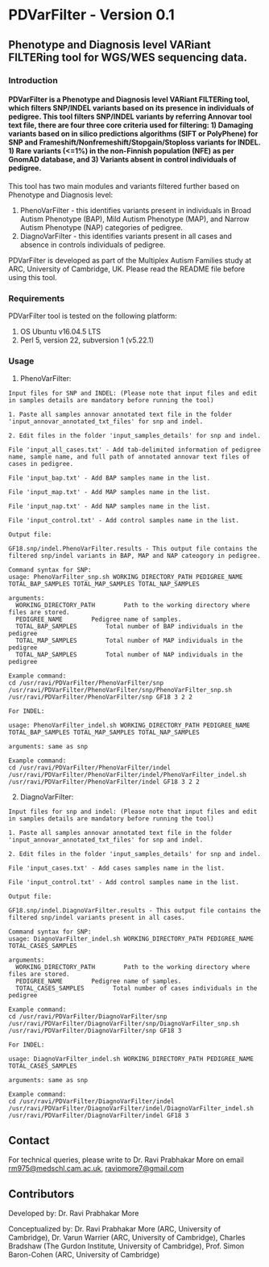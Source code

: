 # PDVarFilter - Version 0.1
## Phenotype and Diagnosis level VARiant FILTERing tool for WGS/WES sequencing data.
### Introduction
#### PDVarFilter is a Phenotype and Diagnosis level VARiant FILTERing tool, which filters SNP/INDEL variants based on its presence in individuals of pedigree. This tool filters SNP/INDEL variants by referring Annovar tool text file, there are four three core criteria used for filtering: 1) Damaging variants based on in silico predictions algorithms (SIFT or PolyPhene) for SNP and Frameshift/Nonfremeshift/Stopgain/Stoploss variants for INDEL. 1) Rare variants (<=1%) in the non-Finnish population (NFE) as per GnomAD database, and 3) Variants absent in control individuals of pedigree.

This tool has two main modules and variants filtered further based on Phenotype and Diagnosis level:
1) PhenoVarFilter - this identifies variants present in individuals in Broad Autism Phenotype (BAP), Mild Autism Phenotype (MAP), and Narrow Autism Phenotype (NAP) categories of pedigree.
2) DiagnoVarFilter - this identifies variants present in all cases and absence in controls individuals of pedigree.

PDVarFilter is developed as part of the Multiplex Autism Families study at ARC, University of Cambridge, UK. Please read the README file before using this tool.

### Requirements
PDVarFilter tool is tested on the following platform:
1. OS Ubuntu v16.04.5 LTS
2. Perl 5, version 22, subversion 1 (v5.22.1)

### Usage
1) PhenoVarFilter:
```
Input files for SNP and INDEL: (Please note that input files and edit in samples details are mandatory before running the tool)

1. Paste all samples annovar annotated text file in the folder 'input_annovar_annotated_txt_files' for snp and indel.

2. Edit files in the folder 'input_samples_details' for snp and indel.

File 'input_all_cases.txt' - Add tab-delimited information of pedigree name, sample name, and full path of annotated annovar text files of cases in pedigree.

File 'input_bap.txt' - Add BAP samples name in the list.

File 'input_map.txt' - Add MAP samples name in the list.

File 'input_nap.txt' - Add NAP samples name in the list.

File 'input_control.txt' - Add control samples name in the list.

Output file: 

GF18.snp/indel.PhenoVarFilter.results - This output file contains the filtered snp/indel variants in BAP, MAP and NAP cateogory in pedigree.

Command syntax for SNP:
usage: PhenoVarFilter_snp.sh WORKING_DIRECTORY_PATH PEDIGREE_NAME TOTAL_BAP_SAMPLES TOTAL_MAP_SAMPLES TOTAL_NAP_SAMPLES

arguments:
  WORKING_DIRECTORY_PATH        Path to the working directory where files are stored.
  PEDIGREE_NAME        Pedigree name of samples.
  TOTAL_BAP_SAMPLES        Total number of BAP individuals in the pedigree
  TOTAL_MAP_SAMPLES        Total number of MAP individuals in the pedigree
  TOTAL_NAP_SAMPLES        Total number of NAP individuals in the pedigree

Example command: 
cd /usr/ravi/PDVarFilter/PhenoVarFilter/snp
/usr/ravi/PDVarFilter/PhenoVarFilter/snp/PhenoVarFilter_snp.sh /usr/ravi/PDVarFilter/PhenoVarFilter/snp GF18 3 2 2

For INDEL:

usage: PhenoVarFilter_indel.sh WORKING_DIRECTORY_PATH PEDIGREE_NAME TOTAL_BAP_SAMPLES TOTAL_MAP_SAMPLES TOTAL_NAP_SAMPLES

arguments: same as snp

Example command: 
cd /usr/ravi/PDVarFilter/PhenoVarFilter/indel
/usr/ravi/PDVarFilter/PhenoVarFilter/indel/PhenoVarFilter_indel.sh /usr/ravi/PDVarFilter/PhenoVarFilter/indel GF18 3 2 2

```

2) DiagnoVarFilter:

```
Input files for snp and indel: (Please note that input files and edit in samples details are mandatory before running the tool)

1. Paste all samples annovar annotated text file in the folder 'input_annovar_annotated_txt_files' for snp and indel.

2. Edit files in the folder 'input_samples_details' for snp and indel.

File 'input_cases.txt' - Add cases samples name in the list.

File 'input_control.txt' - Add control samples name in the list.

Output file: 

GF18.snp/indel.DiagnoVarFilter.results - This output file contains the filtered snp/indel variants present in all cases.

Command syntax for SNP:
usage: DiagnoVarFilter_indel.sh WORKING_DIRECTORY_PATH PEDIGREE_NAME TOTAL_CASES_SAMPLES

arguments:
  WORKING_DIRECTORY_PATH        Path to the working directory where files are stored.
  PEDIGREE_NAME        Pedigree name of samples.
  TOTAL_CASES_SAMPLES        Total number of cases individuals in the pedigree
  
Example command: 
cd /usr/ravi/PDVarFilter/DiagnoVarFilter/snp
/usr/ravi/PDVarFilter/DiagnoVarFilter/snp/DiagnoVarFilter_snp.sh /usr/ravi/PDVarFilter/DiagnoVarFilter/snp GF18 3

For INDEL:

usage: DiagnoVarFilter_indel.sh WORKING_DIRECTORY_PATH PEDIGREE_NAME TOTAL_CASES_SAMPLES

arguments: same as snp

Example command: 
cd /usr/ravi/PDVarFilter/DiagnoVarFilter/indel
/usr/ravi/PDVarFilter/DiagnoVarFilter/indel/DiagnoVarFilter_indel.sh /usr/ravi/PDVarFilter/DiagnoVarFilter/indel GF18 3
```
## Contact
For technical queries, please write to Dr. Ravi Prabhakar More on email rm975@medschl.cam.ac.uk, ravipmore7@gmail.com

## Contributors
Developed by: Dr. Ravi Prabhakar More

Conceptualized by: Dr. Ravi Prabhakar More (ARC, University of Cambridge), Dr. Varun Warrier (ARC, University of Cambridge), Charles Bradshaw (The Gurdon Institute, University of Cambridge), Prof. Simon Baron-Cohen (ARC, University of Cambridge)
